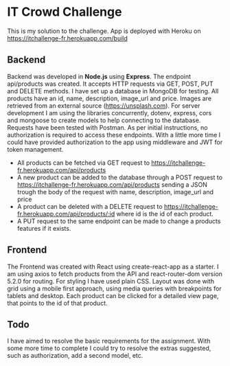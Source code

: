 # IT Crowd Challenge

This is my solution to the challenge. App is deployed with Heroku on https://itchallenge-fr.herokuapp.com/build

## Backend

Backend was developed in **Node.js** using **Express**. The endpoint api/products was created. It accepts HTTP requests via GET, POST, PUT and DELETE methods. I have set up a database in MongoDB for testing. All products have an id, name, description, image_url and price. Images are retrieved from an external source (https://unsplash.com). For server development I am using the libraries concurrently, dotenv, express, cors and mongoose to create models to help connecting to the database.
Requests have been tested with Postman. As per initial instructions, no authorization is required to access these endpoints. With a little more time I could have provided authorization to the app using middleware and JWT for token management.
- All products can be fetched via GET request to https://itchallenge-fr.herokuapp.com/api/products
- A new product can be added to the database through a POST request to https://itchallenge-fr.herokuapp.com/api/products sending a JSON trough the body of the request with name, description, image_url and price
- A product can be deleted with a DELETE request to https://itchallenge-fr.herokuapp.com/api/products/:id where id is the id of each product.
- A PUT request to the same endpoint can be made to change a products features if it exists.

## Frontend

The Frontend was created with React using create-react-app as a starter. I am using axios to fetch products from the API and react-router-dom version 5.2.0 for routing. For styling I have used plain CSS. Layout was done with grid using a mobile first approach, using media queries with breakpoints for tablets and desktop. Each product can be clicked for a detailed view page, that points to the id of that product. 

## Todo

I have aimed to resolve the basic requirements for the assignment. With some more time to complete I could try to resolve the extras suggested, such as authorization, add a second model, etc.
